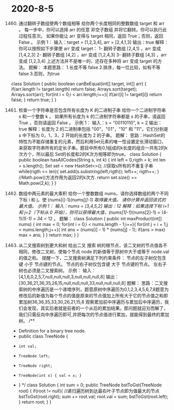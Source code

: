 # 2020-8-5
1460. 通过翻转子数组使两个数组相等
      给你两个长度相同的整数数组 target 和 arr 。
      每一步中，你可以选择 arr 的任意 非空子数组 并将它翻转。你可以执行此过程任意次。
      如果你能让 arr 变得与 target 相同，返回 True；否则，返回 False 。
      示例 1：
      输入：target = [1,2,3,4], arr = [2,4,1,3]
      输出：true
      解释：你可以按照如下步骤使 arr 变成 target：
      1- 翻转子数组 [2,4,1] ，arr 变成 [1,4,2,3]
      2- 翻转子数组 [4,2] ，arr 变成 [1,2,4,3]
      3- 翻转子数组 [4,3] ，arr 变成 [1,2,3,4]
      上述方法并不是唯一的，还存在多种将 arr 变成 target 的方法。
题解：
本题思路：
    1.长度不等 false
    2.排序，每一位比较，如有不等 false
    3.否则，为true

class Solution {
    public boolean canBeEqual(int[] target, int[] arr) {
        if(arr.length != target.length)
            return false;
        Arrays.sort(target);
        Arrays.sort(arr);
        for(int i = 0;i < arr.length;i++){
            if(arr[i] != target[i])
                return false;
        }
        return true;
    }
}

1461. 检查一个字符串是否包含所有长度为 K 的二进制子串
      给你一个二进制字符串 s 和一个整数 k 。
      如果所有长度为 k 的二进制字符串都是 s 的子串，请返回 True ，否则请返回 False 。
      示例 1：
      输入：s = "00110110", k = 2
      输出：true
      解释：长度为 2 的二进制串包括 "00"，"01"，"10" 和 "11"。它们分别是 s 中下标为 0，1，3，2 开始的长度为 2 的子串。
 题解：
 思路：HashSet的特性为不能存储重复的元素，然后利用Set元素的唯一性设置定长滑动窗口，来获取字符串所有的定长子串。题目中所有0,1组成的k长度的组合一共有2的k次方个，所以最后
      Set的长度和2的K次方相等即为true。
 class Solution {
    public boolean hasAllCodes(String s, int k) {
        int left = 0,rigth = k;
        int len = s.length();
        Set<String> set = new HashSet<>();
        //获取s所有的不重复子串
        while(rigth <= len){
            set.add(s.substring(left,rigth));
            left++;
            rigth++;
        }
        //Math.pow()方法作用为返回2的k次方.
        return set.size() == Math.pow(2,k);
    }
}
      
1464. 数组中两元素的最大乘积
      给你一个整数数组 nums，请你选择数组的两个不同下标 i 和 j，使 (nums[i]-1)*(nums[j]-1) 取得最大值。
      请你计算并返回该式的最大值。
      示例 1：
      输入：nums = [3,4,5,2]
      输出：12 
      解释：如果选择下标 i=1 和 j=2（下标从 0 开始），则可以获得最大值，(nums[1]-1)*(nums[2]-1) = (4-1)*(5-1) = 3*4 = 12 。 
题解：
class Solution {
    public int maxProduct(int[] nums) {
        int max = 0;
        for(int i = 0;i < nums.length - 1;i++){
            for(int j = i + 1;j < nums.length;j++){
                int ans = (nums[i] - 1) * (nums[j] - 1);
                if(ans > max)   max = ans;
            }
        }
        return max;
    }
}

1038. 从二叉搜索树到更大和树
      给出二叉 搜索 树的根节点，该二叉树的节点值各不相同，修改二叉树，使每个节点 node 的新值等于原树中大于或等于 node.val 的值之和。
      提醒一下，二叉搜索树满足下列约束条件：
          节点的左子树仅包含键 小于 节点键的节点。
          节点的右子树仅包含键 大于 节点键的节点。
          左右子树也必须是二叉搜索树。
      示例：
      输入：[4,1,6,0,2,5,7,null,null,null,3,null,null,null,8]
      输出：[30,36,21,36,35,26,15,null,null,null,33,null,null,null,8]
题解：
思路：二叉搜索树的中序遍历是一个递增序列，题意原树中序遍历为0,1,2,3,4,5,6,7,8题意为修改后的新值为每个节点的值是原来的节点值加上所有大于它的节点值之和即累加树36,36,35,33,30,26,21,15,8
      观察累加前中序遍历与累加后中序遍历，我们会发现，其实后者就是前者的一个从后的累加结果。那问题就迎刃而解了，我们只需反向中序遍历即可,并把每次的节点值进行累加，就能得到最终的累加树。
/**
 * Definition for a binary tree node.
 * public class TreeNode {
 *     int val;
 *     TreeNode left;
 *     TreeNode right;
 *     TreeNode(int x) { val = x; }
 * }
 */
class Solution {
    int sum = 0;
    public TreeNode bstToGst(TreeNode root) {
        if(root != null){
        //递归遍历树到达最右叶子节点即为值最大的节点
            bstToGst(root.right);
            sum += root.val;
            root.val = sum;
            bstToGst(root.left);
        }
        return root;
    }
}
